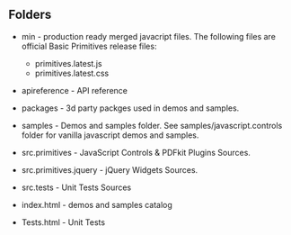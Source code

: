 ## Folders
* min - production ready merged javacript files. The following files are official Basic Primitives release files:
  * primitives.latest.js
  * primitives.latest.css
* apireference - API reference
* packages - 3d party packges used in demos and samples.
* samples - Demos and samples folder. See samples/javascript.controls folder for vanilla javascript demos and samples.
* src.primitives - JavaScript Controls & PDFkit Plugins Sources.
* src.primitives.jquery - jQuery Widgets Sources.
* src.tests - Unit Tests Sources

* index.html - demos and samples catalog
* Tests.html - Unit Tests